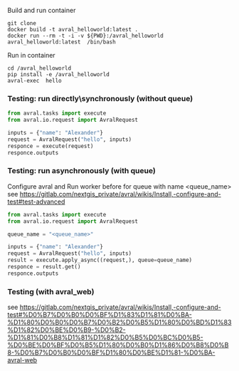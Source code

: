 Build and run container

```
git clone 
docker build -t avral_helloworld:latest .
docker run --rm -t -i -v ${PWD}:/avral_helloworld avral_helloworld:latest  /bin/bash

```

Run in container

```
cd /avral_helloworld
pip install -e /avral_helloworld
avral-exec  hello 
```




### Testing: run directly\synchronously (without queue)
```python
from avral.tasks import execute
from avral.io.request import AvralRequest

inputs = {"name": "Alexander"}
request = AvralRequest("hello", inputs)
responce = execute(request)
responce.outputs
```

### Testing: run asynchronously (with queue)
Configure avral and Run worker before for queue with name <queue_name> 
see https://gitlab.com/nextgis_private/avral/wikis/Install,-configure-and-test#test-advanced
```python
from avral.tasks import execute
from avral.io.request import AvralRequest

queue_name = "<queue_name>"

inputs = {"name": "Alexander"}
request = AvralRequest("hello", inputs)
result = execute.apply_async((request,), queue=queue_name)
responce = result.get()
responce.outputs
```

### Testing (with avral_web)
see https://gitlab.com/nextgis_private/avral/wikis/Install,-configure-and-test#%D0%B7%D0%B0%D0%BF%D1%83%D1%81%D0%BA-%D1%80%D0%B0%D0%B7%D0%B2%D0%B5%D1%80%D0%BD%D1%83%D1%82%D0%BE%D0%B9-%D0%B2-%D1%81%D0%B8%D1%81%D1%82%D0%B5%D0%BC%D0%B5-%D0%BE%D0%BF%D0%B5%D1%80%D0%B0%D1%86%D0%B8%D0%B8-%D0%B7%D0%B0%D0%BF%D1%80%D0%BE%D1%81-%D0%BA-avral-web
